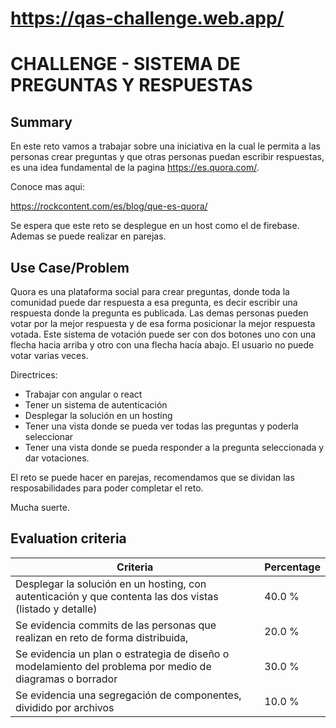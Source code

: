 
# https://qas-challenge.web.app/


# CHALLENGE - SISTEMA DE PREGUNTAS Y RESPUESTAS #

## Summary ##

En este reto vamos a trabajar sobre una iniciativa en la cual le permita a las personas crear preguntas y que otras personas puedan escribir respuestas, es una idea fundamental de la pagina https://es.quora.com/.

  


Conoce mas aqui:

https://rockcontent.com/es/blog/que-es-quora/

  


Se espera que este reto se desplegue en un host como el de firebase. Ademas se puede realizar en parejas.

  


## Use Case/Problem ##

Quora es una plataforma social para crear preguntas, donde toda la comunidad puede dar respuesta a esa pregunta, es decir escribir una respuesta donde la pregunta es publicada. Las demas personas pueden votar por la mejor respuesta y de esa forma posicionar la mejor respuesta votada. Este sistema de votación puede ser con dos botones uno con una flecha hacia arriba y otro con una flecha hacia abajo. El usuario no puede votar varias veces.

  


Directrices:

 *  Trabajar con angular o react
 *  Tener un sistema de autenticación
 *  Desplegar la solución en un hosting
 *  Tener una vista donde se pueda ver todas las preguntas y poderla seleccionar
 *  Tener una vista donde se pueda responder a la pregunta seleccionada y dar votaciones.

  


El reto se puede hacer en parejas, recomendamos que se dividan las resposabilidades para poder completar el reto.

  


Mucha suerte.

## Evaluation criteria ##

| Criteria                                                                                                  | Percentage |
| --------------------------------------------------------------------------------------------------------- | ---------- |
| Desplegar la solución en un hosting, con autenticación y que contenta las dos vistas (listado y detalle)  | 40.0 %     |
| Se evidencia commits de las personas que realizan en reto de forma distribuida,                           | 20.0 %     |
| Se evidencia un plan o estrategia de diseño o modelamiento del problema por medio de diagramas o borrador | 30.0 %     |
| Se evidencia una segregación de componentes, dividido por archivos                                        | 10.0 %     |